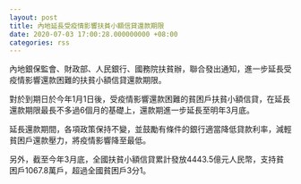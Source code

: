 ```yaml
---
layout: post
title: 內地延長受疫情影響扶貧小額信貸還款期限
date: 2020-07-03 17:00:28.000000000 +08:00
categories: rss
---
```


內地銀保監會、財政部、人民銀行、國務院扶貧辦，聯合發出通知，進一步延長受疫情影響還款困難的扶貧小額信貸還款期限。

對於到期日於今年1月1日後，受疫情影響還款困難的貧困戶扶貧小額信貸，在延長還款期限最長不多過6個月的基礎上，還款期進一步延長至明年3月底。

延長還款期間，各項政策保持不變，並鼓勵有條件的銀行適當降低貸款利率，減輕貧困戶還款壓力，將疫情影響降至最低。

另外，截至今年3月底，全國扶貧小額信貸累計發放4443.5億元人民幣，支持貧困戶1067.8萬戶，超過全國貧困戶3分1。

